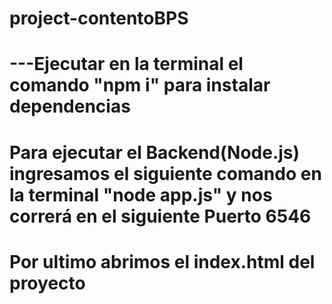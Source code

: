 # project-contentoBPS
# ---Ejecutar  en la terminal el comando "npm i" para instalar dependencias
# Para ejecutar el Backend(Node.js) ingresamos el siguiente comando en la terminal  "node app.js" y nos correrá en el siguiente Puerto 6546
# Por ultimo abrimos el index.html del proyecto 
